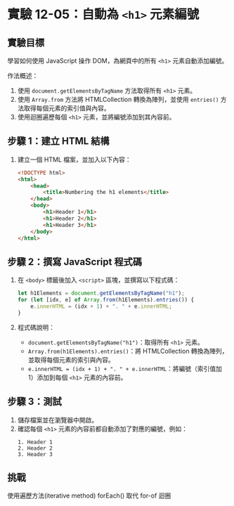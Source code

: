 # 實驗 12-05：自動為 `<h1>` 元素編號

## 實驗目標
學習如何使用 JavaScript 操作 DOM，為網頁中的所有 `<h1>` 元素自動添加編號。

作法概述：
1. 使用 `document.getElementsByTagName` 方法取得所有 `<h1>` 元素。
2. 使用 `Array.from` 方法將 HTMLCollection 轉換為陣列，並使用 `entries()` 方法取得每個元素的索引值與內容。
3. 使用迴圈遍歷每個 `<h1>` 元素，並將編號添加到其內容前。



## 步驟 1：建立 HTML 結構

1. 建立一個 HTML 檔案，並加入以下內容：
    ```html
    <!DOCTYPE html>
    <html>
        <head>
            <title>Numbering the h1 elements</title>
        </head>
        <body>
            <h1>Header 1</h1>
            <h1>Header 2</h1>
            <h1>Header 3</h1>
        </body>
    </html>
    ```



## 步驟 2：撰寫 JavaScript 程式碼

1. 在 `<body>` 標籤後加入 `<script>` 區塊，並撰寫以下程式碼：
    ```javascript
    let h1Elements = document.getElementsByTagName("h1");
    for (let [idx, e] of Array.from(h1Elements).entries()) {
        e.innerHTML = (idx + 1) + ". " + e.innerHTML;
    }
    ```

2. 程式碼說明：
    - `document.getElementsByTagName("h1")`：取得所有 `<h1>` 元素。
    - `Array.from(h1Elements).entries()`：將 HTMLCollection 轉換為陣列，並取得每個元素的索引與內容。
    - `e.innerHTML = (idx + 1) + ". " + e.innerHTML`：將編號（索引值加 1）添加到每個 `<h1>` 元素的內容前。



## 步驟 3：測試

1. 儲存檔案並在瀏覽器中開啟。
2. 確認每個 `<h1>` 元素的內容前都自動添加了對應的編號，例如：
    ```
    1. Header 1
    2. Header 2
    3. Header 3
    ```

## 挑戰

使用遍歷方法(iterative method) forEach() 取代 for-of 迴圈

